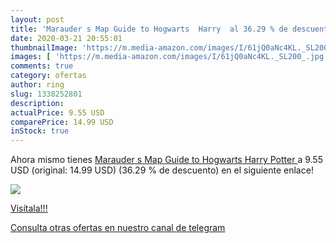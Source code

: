 ```yaml
---
layout: post
title: 'Marauder s Map Guide to Hogwarts  Harry  al 36.29 % de descuento'
date: 2020-03-21 20:55:01
thumbnailImage: 'https://m.media-amazon.com/images/I/61jQ0aNc4KL._SL200_.jpg'
images: [ 'https://m.media-amazon.com/images/I/61jQ0aNc4KL._SL200_.jpg' ]
comments: true
category: ofertas
author: ring
slug: 1338252801
description:
actualPrice: 9.55 USD
comparePrice: 14.99 USD
inStock: true
---
```


Ahora mismo tienes [Marauder s Map Guide to Hogwarts  Harry Potter ](https://www.amazon.com/dp/1338252801/?tag=redken08-20) a 9.55 USD (original: 14.99 USD) (36.29 %  de descuento) en el siguiente enlace!

[![](https://m.media-amazon.com/images/I/61jQ0aNc4KL._SL200_.jpg)](https://www.amazon.com/dp/1338252801/?tag=redken08-20)

[Visítala!!!](https://www.amazon.com/dp/1338252801/?tag=redken08-20)

[Consulta otras ofertas en nuestro canal de telegram](https://t.me/s/ofertas25)
